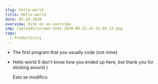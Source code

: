 ```yaml
---
slug: hello-world
title: Hello world
date: 05-29-2020
overview: Este es un overview
img: /uploads/screen-shot-2020-09-12-at-21.04.15.png
tags:
  - Productivity
---
```

* The first program that you usually code (not mine)
* Hello world (I don't know how you ended up here, but thank you for sticking around )

  Esto se modifico